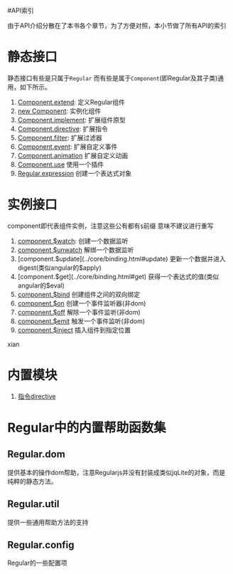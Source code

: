 #API索引

由于API介绍分散在了本书各个章节，为了方便对照，本小节做了所有API的索引



# 静态接口

静态接口有些是只属于`Regular` 而有些是属于`Component`(即Regular及其子类)通用，如下所示。


1. [Component.extend](../core/class.html#extend): 定义Regular组件
7. [new Component](../core/class.html#instance): 实例化组件
1. [Component.implement](../core/class.html#implement): 扩展组件原型
2. [Component.directive](../core/directive.md): 扩展指令
3. [Component.filter](../core/filter.md):       扩展过滤器
4. [Component.event](../core/event.md):         扩展自定义事件
5. [Component.animation](../core/animation.md)  扩展自定义动画
6. [Component.use](../core/use.md)              使用一个插件
7. [Regular.expression](../syntax/expression.html#expression) 创建一个表达式对象



# 实例接口

component即代表组件实例，注意这些公有都有`$`前缀 意味不建议进行重写

1. [component.$watch](../core/binding.html#watch):     创建一个数据监听
2. [component.$unwatch](../core/binding.html#unwatch)  解绑一个数据监听
3. [component.$update](../core/binding.html#update)    更新一个数据并进入digest(类似angular的$apply)
4. [component.$get](../core/binding.html#get)          获得一个表达式的值(类似angular的$eval)
5. [component.$bind](../core/binding.html#bind)        创建组件之间的双向绑定
6. [component.$on](../core/message.html#on)            创建一个事件监听器(非dom)
7. [component.$off](../core/message.html#off)          解除一个事件监听(非dom)
8. [component.$emit](../core/message.html#emit)        触发一个事件监听(非dom) 
9. [component.$inject](../getting-start/quirk-example.html#inject)  插入组件到指定位置 


xian

# 内置模块

1. [指令directive](../core/directive.html#buildin)


# Regular中的内置帮助函数集



## Regular.dom

提供基本的操作dom帮助，注意Regularjs并没有封装成类似jqLite的对象，而是纯粹的静态方法。


## Regular.util

提供一些通用帮助方法的支持



## Regular.config
Regular的一些配置项



